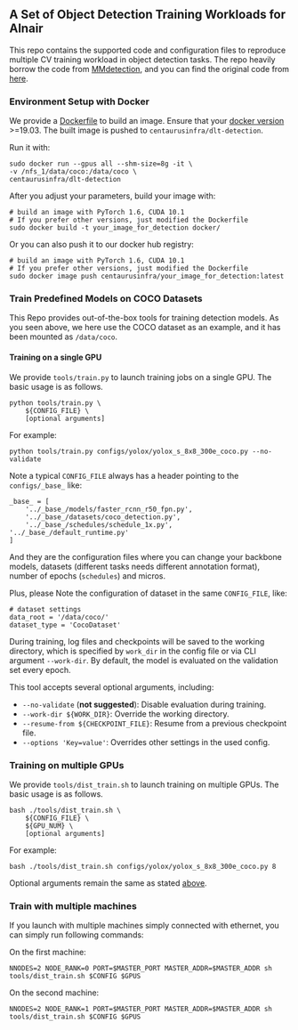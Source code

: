 ## A Set of Object Detection Training Workloads for Alnair

This repo contains the supported code and configuration files to reproduce multiple CV training workload in object detection tasks. The repo heavily borrow the code from [MMdetection](https://github.com/open-mmlab/mmdetection), and you can find the original code from [here](https://github.com/open-mmlab/mmdetection/blob/31c84958f54287a8be2b99cbf87a6dcf12e57753/docs/en/1_exist_data_model.md). 

### Environment Setup with Docker

We provide a [Dockerfile](https://github.com/YHDING23/dlt-detection/blob/main/docker/Dockerfile) to build an image. Ensure that your [docker version](https://docs.docker.com/engine/install/) >=19.03. The built image is pushed to `centaurusinfra/dlt-detection`. 

Run it with:

```shell
sudo docker run --gpus all --shm-size=8g -it \
-v /nfs_1/data/coco:/data/coco \
centaurusinfra/dlt-detection
```

After you adjust your parameters, build your image with:

```shell
# build an image with PyTorch 1.6, CUDA 10.1
# If you prefer other versions, just modified the Dockerfile
sudo docker build -t your_image_for_detection docker/
```

Or you can also push it to our docker hub registry:

```shell
# build an image with PyTorch 1.6, CUDA 10.1
# If you prefer other versions, just modified the Dockerfile
sudo docker image push centaurusinfra/your_image_for_detection:latest
```

### Train Predefined Models on COCO Datasets

This Repo provides out-of-the-box tools for training detection models. As you seen above, we here use the COCO dataset as an example, and it has been mounted as `/data/coco`.

#### Training on a single GPU

We provide `tools/train.py` to launch training jobs on a single GPU.
The basic usage is as follows.

```shell
python tools/train.py \
    ${CONFIG_FILE} \
    [optional arguments]
```

For example:
```angular2html
python tools/train.py configs/yolox/yolox_s_8x8_300e_coco.py --no-validate
```

Note a typical `CONFIG_FILE` always has a header pointing to the `configs/_base_` like:
```angular2html
_base_ = [
    '../_base_/models/faster_rcnn_r50_fpn.py',
    '../_base_/datasets/coco_detection.py',
    '../_base_/schedules/schedule_1x.py', '../_base_/default_runtime.py'
]
```
And they are the configuration files where you can change your backbone models, datasets (different tasks needs different annotation format), number of epochs (`schedules`) and micros. 

Plus, please Note the configuration of dataset in the same `CONFIG_FILE`, like:
```angular2html
# dataset settings
data_root = '/data/coco/'
dataset_type = 'CocoDataset'
```

During training, log files and checkpoints will be saved to the working directory, which is specified by `work_dir` in the config file or via CLI argument `--work-dir`. By default, the model is evaluated on the validation set every epoch. 

This tool accepts several optional arguments, including:

- `--no-validate` (**not suggested**): Disable evaluation during training.
- `--work-dir ${WORK_DIR}`: Override the working directory.
- `--resume-from ${CHECKPOINT_FILE}`: Resume from a previous checkpoint file.
- `--options 'Key=value'`: Overrides other settings in the used config.

### Training on multiple GPUs

We provide `tools/dist_train.sh` to launch training on multiple GPUs.
The basic usage is as follows.

```shell
bash ./tools/dist_train.sh \
    ${CONFIG_FILE} \
    ${GPU_NUM} \
    [optional arguments]
```

For example:
```angular2html
bash ./tools/dist_train.sh configs/yolox/yolox_s_8x8_300e_coco.py 8 
```

Optional arguments remain the same as stated [above](#training-on-a-single-GPU).

### Train with multiple machines

If you launch with multiple machines simply connected with ethernet, you can simply run following commands:

On the first machine:

```shell
NNODES=2 NODE_RANK=0 PORT=$MASTER_PORT MASTER_ADDR=$MASTER_ADDR sh tools/dist_train.sh $CONFIG $GPUS
```

On the second machine:

```shell
NNODES=2 NODE_RANK=1 PORT=$MASTER_PORT MASTER_ADDR=$MASTER_ADDR sh tools/dist_train.sh $CONFIG $GPUS
```
